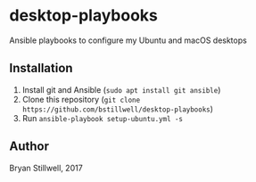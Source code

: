 # desktop-playbooks
Ansible playbooks to configure my Ubuntu and macOS desktops

## Installation

  1. Install git and Ansible (`sudo apt install git ansible`)
  2. Clone this repository (`git clone https://github.com/bstillwell/desktop-playbooks`)
  3. Run `ansible-playbook setup-ubuntu.yml -s`

## Author
Bryan Stillwell, 2017
